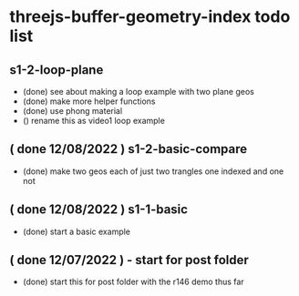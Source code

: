 # threejs-buffer-geometry-index todo list

## s1-2-loop-plane
* (done) see about making a loop example with two plane geos
* (done) make more helper functions
* (done) use phong material
* () rename this as video1 loop example

## ( done 12/08/2022 ) s1-2-basic-compare
* (done) make two geos each of just two trangles one indexed and one not

## ( done 12/08/2022 ) s1-1-basic
* (done) start a basic example

## ( done 12/07/2022 ) - start for post folder
* (done) start this for post folder with the r146 demo thus far
